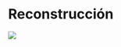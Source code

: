 # Reconstrucción
![](https://i1.wp.com/www.percivalconstantine.com/wp-content/uploads/2013/02/wip.png)
